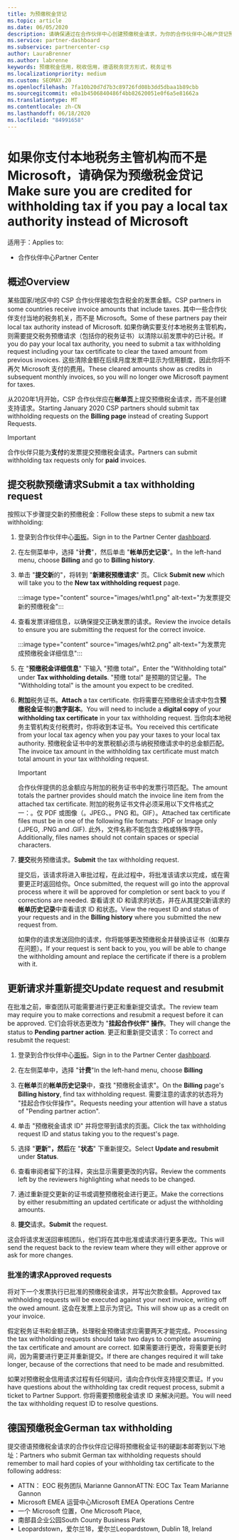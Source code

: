 ```yaml
---
title: 为预缴税金贷记
ms.topic: article
ms.date: 06/05/2020
description: 请确保通过在合作伙伴中心创建预缴税金请求，为你的合作伙伴中心帐户贷记预缴税金。
ms.service: partner-dashboard
ms.subservice: partnercenter-csp
author: LauraBrenner
ms.author: labrenne
keywords: 预缴税金信用，税收信用，德语税务贷方形式，税务证书
ms.localizationpriority: medium
ms.custom: SEOMAY.20
ms.openlocfilehash: 7fa10b20d7d7b3c89726fd08b3dd5dbaa1b89cbb
ms.sourcegitcommit: e0a1b4506840486f4bb82620051e0f6a5e81662a
ms.translationtype: MT
ms.contentlocale: zh-CN
ms.lasthandoff: 06/18/2020
ms.locfileid: "84991658"
---
```

# <a name="make-sure-you-are-credited-for-withholding-tax-if-you-pay-a-local-tax-authority-instead-of-microsoft"></a><span data-ttu-id="b8c7a-104">如果你支付本地税务主管机构而不是 Microsoft，请确保为预缴税金贷记</span><span class="sxs-lookup"><span data-stu-id="b8c7a-104">Make sure you are credited for withholding tax if you pay a local tax authority instead of Microsoft</span></span>

<span data-ttu-id="b8c7a-105">适用于：</span><span class="sxs-lookup"><span data-stu-id="b8c7a-105">Applies to:</span></span>

- <span data-ttu-id="b8c7a-106">合作伙伴中心</span><span class="sxs-lookup"><span data-stu-id="b8c7a-106">Partner Center</span></span>

## <a name="overview"></a><span data-ttu-id="b8c7a-107">概述</span><span class="sxs-lookup"><span data-stu-id="b8c7a-107">Overview</span></span>

<span data-ttu-id="b8c7a-108">某些国家/地区中的 CSP 合作伙伴接收包含税金的发票金额。</span><span class="sxs-lookup"><span data-stu-id="b8c7a-108">CSP partners in some countries receive invoice amounts that include taxes.</span></span> <span data-ttu-id="b8c7a-109">其中一些合作伙伴支付当地的税务机关，而不是 Microsoft。</span><span class="sxs-lookup"><span data-stu-id="b8c7a-109">Some of these partners pay their local tax authority instead of Microsoft.</span></span> <span data-ttu-id="b8c7a-110">如果你确实要支付本地税务主管机构，则需要提交税务预缴请求（包括你的税务证书）以清除以前发票中的已计税。</span><span class="sxs-lookup"><span data-stu-id="b8c7a-110">If you do pay your local tax authority, you need to submit a tax withholding request including your tax certificate to clear the taxed amount from previous invoices.</span></span> <span data-ttu-id="b8c7a-111">这些清除金额在后续月度发票中显示为信用额度，因此你将不再欠 Microsoft 支付的费用。</span><span class="sxs-lookup"><span data-stu-id="b8c7a-111">These cleared amounts show as credits in subsequent monthly invoices, so you will no longer owe Microsoft payment for taxes.</span></span>

<span data-ttu-id="b8c7a-112">从2020年1月开始，CSP 合作伙伴应在**帐单页**上提交预缴税金请求，而不是创建支持请求。</span><span class="sxs-lookup"><span data-stu-id="b8c7a-112">Starting January 2020 CSP partners should submit tax withholding requests on the **Billing page** instead of creating Support Requests.</span></span>

> [!IMPORTANT]
> <span data-ttu-id="b8c7a-113">合作伙伴只能为**支付**的发票提交预缴税金请求。</span><span class="sxs-lookup"><span data-stu-id="b8c7a-113">Partners can submit withholding tax requests only for **paid** invoices.</span></span>

## <a name="submit-a-tax-withholding-request"></a><span data-ttu-id="b8c7a-114">提交税款预缴请求</span><span class="sxs-lookup"><span data-stu-id="b8c7a-114">Submit a tax withholding request</span></span>

<span data-ttu-id="b8c7a-115">按照以下步骤提交新的预缴税金：</span><span class="sxs-lookup"><span data-stu-id="b8c7a-115">Follow these steps to submit a new tax withholding:</span></span>

1. <span data-ttu-id="b8c7a-116">登录到合作伙伴中心[面板](https://partner.microsoft.com/dashboard/home)。</span><span class="sxs-lookup"><span data-stu-id="b8c7a-116">Sign in to the Partner Center [dashboard](https://partner.microsoft.com/dashboard/home).</span></span>

2. <span data-ttu-id="b8c7a-117">在左侧菜单中，选择 "**计费**"，然后单击 "**帐单历史记录**"。</span><span class="sxs-lookup"><span data-stu-id="b8c7a-117">In the left-hand menu, choose **Billing** and go to **Billing history**.</span></span>

3. <span data-ttu-id="b8c7a-118">单击 "**提交新**的"，将转到 "**新建税预缴请求**" 页。</span><span class="sxs-lookup"><span data-stu-id="b8c7a-118">Click **Submit new** which will take you to the **New tax withholding request** page.</span></span>

   :::image type="content" source="images/wht1.png" alt-text="为发票提交新的预缴税金":::

4. <span data-ttu-id="b8c7a-120">查看发票详细信息，以确保提交正确发票的请求。</span><span class="sxs-lookup"><span data-stu-id="b8c7a-120">Review the invoice details to ensure you are submitting the request for the correct invoice.</span></span>

   :::image type="content" source="images/wht2.png" alt-text="为发票完成预缴税金详细信息":::

5. <span data-ttu-id="b8c7a-122">在 "**预缴税金详细信息**" 下输入 "预缴 total"。</span><span class="sxs-lookup"><span data-stu-id="b8c7a-122">Enter the "Withholding total" under **Tax withholding details**.</span></span> <span data-ttu-id="b8c7a-123">"预缴 total" 是预期的贷记量。</span><span class="sxs-lookup"><span data-stu-id="b8c7a-123">The "Withholding total" is the amount you expect to be credited.</span></span>

6. <span data-ttu-id="b8c7a-124">**附加**税务证书。</span><span class="sxs-lookup"><span data-stu-id="b8c7a-124">**Attach** a tax certificate.</span></span> <span data-ttu-id="b8c7a-125">你将需要在预缴税金请求中包含**预缴税金证书**的**数字副本**。</span><span class="sxs-lookup"><span data-stu-id="b8c7a-125">You will need to include a **digital copy** of your **withholding tax certificate** in your tax withholding request.</span></span> <span data-ttu-id="b8c7a-126">当你向本地税务主管机构支付税费时，你将收到本证书。</span><span class="sxs-lookup"><span data-stu-id="b8c7a-126">You received this certificate from your local tax agency when you pay your taxes to your local tax authority.</span></span> <span data-ttu-id="b8c7a-127">预缴税金证书中的发票税额必须与纳税预缴请求中的总金额匹配。</span><span class="sxs-lookup"><span data-stu-id="b8c7a-127">The invoice tax amount in the withholding tax certificate must match total amount in your tax withholding request.</span></span>

   > [!IMPORTANT]
   > <span data-ttu-id="b8c7a-128">合作伙伴提供的总金额应与附加的税务证书中的发票行项匹配。</span><span class="sxs-lookup"><span data-stu-id="b8c7a-128">The amount totals the partner provides should match the invoice line item from the attached tax certificate.</span></span> <span data-ttu-id="b8c7a-129">附加的税务证书文件必须采用以下文件格式之一：。仅 PDF 或图像（。JPEG、。PNG 和。GIF）。</span><span class="sxs-lookup"><span data-stu-id="b8c7a-129">Attached tax certificate files must be in one of the following file formats: .PDF or Image only (.JPEG, .PNG and .GIF).</span></span> <span data-ttu-id="b8c7a-130">此外，文件名称不能包含空格或特殊字符。</span><span class="sxs-lookup"><span data-stu-id="b8c7a-130">Additionally, files names should not contain spaces or special characters.</span></span>

7. <span data-ttu-id="b8c7a-131">**提交**税务预缴请求。</span><span class="sxs-lookup"><span data-stu-id="b8c7a-131">**Submit** the tax withholding request.</span></span>

   <span data-ttu-id="b8c7a-132">提交后，该请求将进入审批过程，在此过程中，将批准该请求以完成，或在需要更正时返回给你。</span><span class="sxs-lookup"><span data-stu-id="b8c7a-132">Once submitted, the request will go into the approval process where it will be approved for completion or sent back to you if corrections are needed.</span></span> <span data-ttu-id="b8c7a-133">查看请求 ID 和请求的状态，并在从其提交新请求的**帐单历史记录**中查看请求 ID 和状态。</span><span class="sxs-lookup"><span data-stu-id="b8c7a-133">View the request ID and status of your requests and  in the **Billing history** where you submitted the new request from.</span></span>

   <span data-ttu-id="b8c7a-134">如果你的请求发送回你的请求，你将能够更改预缴税金并替换该证书（如果存在问题）。</span><span class="sxs-lookup"><span data-stu-id="b8c7a-134">If your request is sent back to you, you will be able to change the withholding amount and replace the certificate if there is a problem with it.</span></span>

## <a name="update-request-and-resubmit"></a><span data-ttu-id="b8c7a-135">更新请求并重新提交</span><span class="sxs-lookup"><span data-stu-id="b8c7a-135">Update request and resubmit</span></span>

<span data-ttu-id="b8c7a-136">在批准之前，审查团队可能需要进行更正和重新提交请求。</span><span class="sxs-lookup"><span data-stu-id="b8c7a-136">The review team may require you to make corrections and resubmit a request before it can be approved.</span></span> <span data-ttu-id="b8c7a-137">它们会将状态更改为 "**挂起合作伙伴" 操作**。</span><span class="sxs-lookup"><span data-stu-id="b8c7a-137">They will change the status to **Pending partner action**.</span></span> <span data-ttu-id="b8c7a-138">更正和重新提交请求：</span><span class="sxs-lookup"><span data-stu-id="b8c7a-138">To correct and resubmit the request:</span></span>

1. <span data-ttu-id="b8c7a-139">登录到合作伙伴中心[面板](https://partner.microsoft.com/dashboard/home)。</span><span class="sxs-lookup"><span data-stu-id="b8c7a-139">Sign in to the Partner Center [dashboard](https://partner.microsoft.com/dashboard/home).</span></span>

2. <span data-ttu-id="b8c7a-140">在左侧菜单中，选择 "**计费**"</span><span class="sxs-lookup"><span data-stu-id="b8c7a-140">In the left-hand menu, choose **Billing**</span></span>

3. <span data-ttu-id="b8c7a-141">在**帐单**页的**帐单历史记录**中，查找 "预缴税金请求"。</span><span class="sxs-lookup"><span data-stu-id="b8c7a-141">On the **Billing** page's **Billing history**, find tax withholding request.</span></span> <span data-ttu-id="b8c7a-142">需要注意的请求的状态将为 "挂起合作伙伴操作"。</span><span class="sxs-lookup"><span data-stu-id="b8c7a-142">Requests needing your attention will have a status of "Pending partner action".</span></span>

4. <span data-ttu-id="b8c7a-143">单击 "预缴税金请求 ID" 并将您带到请求的页面。</span><span class="sxs-lookup"><span data-stu-id="b8c7a-143">Click the tax withholding request ID and status taking you to the request's page.</span></span>

5. <span data-ttu-id="b8c7a-144">选择 "**更新"，然后**在 "**状态**" 下重新提交。</span><span class="sxs-lookup"><span data-stu-id="b8c7a-144">Select **Update and resubmit** under **Status**.</span></span>

6. <span data-ttu-id="b8c7a-145">查看审阅者留下的注释，突出显示需要更改的内容。</span><span class="sxs-lookup"><span data-stu-id="b8c7a-145">Review the comments left by the reviewers highlighting what needs to be changed.</span></span>

7. <span data-ttu-id="b8c7a-146">通过重新提交更新的证书或调整预缴税金进行更正。</span><span class="sxs-lookup"><span data-stu-id="b8c7a-146">Make the corrections by either resubmitting an updated certificate or adjust the withholding amounts.</span></span>

8. <span data-ttu-id="b8c7a-147">**提交**请求。</span><span class="sxs-lookup"><span data-stu-id="b8c7a-147">**Submit** the request.</span></span>

<span data-ttu-id="b8c7a-148">这会将请求发送回审核团队，他们将在其中批准或请求进行更多更改。</span><span class="sxs-lookup"><span data-stu-id="b8c7a-148">This will send the request back to the review team where they will either approve or ask for more changes.</span></span>

### <a name="approved-requests"></a><span data-ttu-id="b8c7a-149">批准的请求</span><span class="sxs-lookup"><span data-stu-id="b8c7a-149">Approved requests</span></span>

<span data-ttu-id="b8c7a-150">将对下一个发票执行已批准的预缴税金请求，并写出欠款金额。</span><span class="sxs-lookup"><span data-stu-id="b8c7a-150">Approved tax withholding requests will be executed against your next invoice, writing off the owed amount.</span></span> <span data-ttu-id="b8c7a-151">这会在发票上显示为贷记。</span><span class="sxs-lookup"><span data-stu-id="b8c7a-151">This will show up as a credit on your invoice.</span></span>

<span data-ttu-id="b8c7a-152">假定税务证书和金额正确，处理税金预缴请求应需要两天才能完成。</span><span class="sxs-lookup"><span data-stu-id="b8c7a-152">Processing the tax withholding requests should take two days to complete assuming the tax certificate and amount are correct.</span></span> <span data-ttu-id="b8c7a-153">如果需要进行更改，将需要更长时间，因为需要进行更正并重新提交。</span><span class="sxs-lookup"><span data-stu-id="b8c7a-153">If there are changes required it will take longer, because of the corrections that need to be made and resubmitted.</span></span>

<span data-ttu-id="b8c7a-154">如果对预缴税金信用请求过程有任何疑问，请向合作伙伴支持提交票证。</span><span class="sxs-lookup"><span data-stu-id="b8c7a-154">If you have questions about the withholding tax credit request process, submit a ticket to Partner Support.</span></span> <span data-ttu-id="b8c7a-155">你将需要预缴税金请求 ID 来解决问题。</span><span class="sxs-lookup"><span data-stu-id="b8c7a-155">You will need the tax withholding request ID to resolve questions.</span></span>

## <a name="german-tax-withholding"></a><span data-ttu-id="b8c7a-156">德国预缴税金</span><span class="sxs-lookup"><span data-stu-id="b8c7a-156">German tax withholding</span></span>

<span data-ttu-id="b8c7a-157">提交德语预缴税金请求的合作伙伴应记得将预缴税金证书的硬副本邮寄到以下地址：</span><span class="sxs-lookup"><span data-stu-id="b8c7a-157">Partners who submit German tax withholding requests should remember to mail hard copies of your withholding tax certificate to the following address:</span></span>

- <span data-ttu-id="b8c7a-158">ATTN： EOC 税务团队 Marianne Gannon</span><span class="sxs-lookup"><span data-stu-id="b8c7a-158">ATTN: EOC Tax Team Marianne Gannon</span></span>
- <span data-ttu-id="b8c7a-159">Microsoft EMEA 运营中心</span><span class="sxs-lookup"><span data-stu-id="b8c7a-159">Microsoft EMEA Operations Centre</span></span>
- <span data-ttu-id="b8c7a-160">一个 Microsoft 位置，</span><span class="sxs-lookup"><span data-stu-id="b8c7a-160">One Microsoft Place,</span></span>
- <span data-ttu-id="b8c7a-161">南部县企业公园</span><span class="sxs-lookup"><span data-stu-id="b8c7a-161">South County Business Park</span></span>
- <span data-ttu-id="b8c7a-162">Leopardstown，爱尔兰18，爱尔兰</span><span class="sxs-lookup"><span data-stu-id="b8c7a-162">Leopardstown, Dublin 18, Ireland</span></span>
